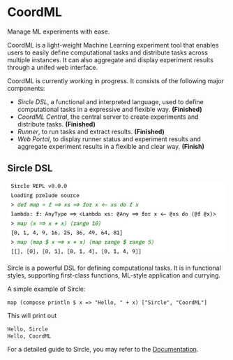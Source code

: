 # CoordML

Manage ML experiments with ease.

CoordML is a light-weight Machine Learning experiment tool that enables users to easily define computational tasks and distribute tasks across multiple instances. It can also aggregate and display experiment results through a unifed web interface.

CoordML is currently working in progress. It consists of the following major components:

- *Sircle DSL*, a functional and interpreted language, used to define computational tasks in a expressive and flexible way. **(Finished)**
- *CoordML Central*, the central server to create experiments and distribute tasks. **(Finished)**
- *Runner*, to run tasks and extract results. **(Finished)**
- *Web Portal*, to display runner status and experiment results and aggregate experiment results in a flexible and clear way. **(Finish)**

## Sircle DSL

![Sircle Screenshot](./screenshots/sircle_welcome.png)

Sircle is a powerful DSL for defining computational tasks. It is in functional styles, supporting first-class functions, ML-style application and currying.

A simple example of Sircle:

    map (compose println $ x => "Hello, " + x) ["Sircle", "CoordML"]

This will print out

    Hello, Sircle
    Hello, CoordML

For a detailed guide to Sircle, you may refer to the [Documentation](https://coordml.github.io/sircle_dsl/introduction/).
